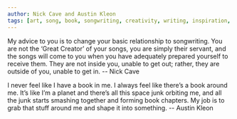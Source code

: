 ```yaml
---
author: Nick Cave and Austin Kleon
tags: [art, song, book, songwriting, creativity, writing, inspiration, unconscious, service, consciousness]
---
```

My advice to you is to change your basic relationship to songwriting. You are not the ‘Great Creator’ of your songs, you are simply their servant, and the songs will come to you when you have adequately prepared yourself to receive them. They are not inside you, unable to get out; rather, they are outside of you, unable to get in. -- Nick Cave

I never feel like I have a book in me. I always feel like there’s a book around me. It’s like I’m a planet and there’s all this space junk orbiting me, and all the junk starts smashing together and forming book chapters. My job is to grab that stuff around me and shape it into something. -- Austin Kleon